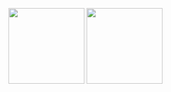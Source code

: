 <span><img src="https://github-readme-stats.vercel.app/api?username=bona373737&show_icons=true&theme=vue" height=150></span>
<span><img src="https://github-readme-stats.vercel.app/api/top-langs/?username=bona373737&layout=compact&theme=vue" height=150></span>




